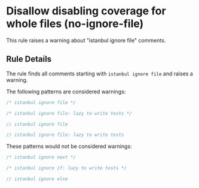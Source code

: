 # Disallow disabling coverage for whole files (no-ignore-file)

This rule raises a warning about "istanbul ignore file" comments.

## Rule Details

The rule finds all comments starting with `istanbul ignore file` and raises a
warning.

The following patterns are considered warnings:

```js
/* istanbul ignore file */

/* istanbul ignore file: lazy to write tests */

// istanbul ignore file

// istanbul ignore file: lazy to write tests
```

These patterns would not be considered warnings:

```js
/* istanbul ignore next */

/* istanbul ignore if: lazy to write tests */

// istanbul ignore else
```
